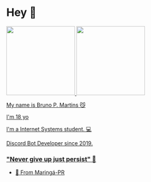 # Hey 👋

 <div>
  <a href="https://github.com/eubrunodev">
  <img height="180em" src="https://github-readme-stats.vercel.app/api?username=rafaballerini&show_icons=true&theme=dracula&include_all_commits=true&count_private=true"/>
  <img height="180em" src="https://github-readme-stats.vercel.app/api/top-langs/?username=rafaballerini&layout=compact&langs_count=7&theme=dracula"/>
</div>

My name is Bruno P. Martins 😼

I'm 18 yo

I'm a Internet Systems student.  💻

Discord Bot Developer since 2019.


### "Never give up just persist" 🧠

- 📍 From Maringá-PR

